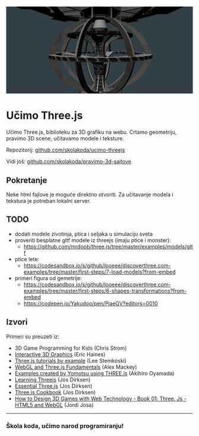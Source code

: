 ![threejs](screen.png)

# Učimo Three.js

Učimo Three.js, biblioteku za 3D grafiku na webu. Crtamo geometriju, pravimo 3D scene, učitavamo modele i teksture.

Repozitorij: [github.com/skolakoda/ucimo-threejs](https://github.com/skolakoda/ucimo-threejs)

Vidi još: [github.com/skolakoda/pravimo-3d-sajtove](https://github.com/skolakoda/pravimo-3d-sajtove)

## Pokretanje

Neke html fajlove je moguće direktno otvoriti. Za učitavanje modela i tekstura je potreban lokalni server.

## TODO

- dodati modele zivotinja, ptica i seljaka u simulaciju sveta
- proveriti besplatne gltf modele iz threejs (imaju ptice i monster):
  - https://github.com/mrdoob/three.js/tree/master/examples/models/gltf
- ptice lete:
  - https://codesandbox.io/s/github/looeee/discoverthree.com-examples/tree/master/first-steps/7-load-models?from-embed
- primeri figura od gemetrije:
  - https://codesandbox.io/s/github/looeee/discoverthree.com-examples/tree/master/first-steps/6-shapes-transformations?from-embed
  - https://codepen.io/Yakudoo/pen/PjaeGV?editors=0010

## Izvori

Primeri su preuzeti iz:
* 3D Game Programming for Kids (Chris Strom)
* [Interactive 3D Graphics](https://in.udacity.com/course/interactive-3d-graphics--cs291/) (Eric Haines)
* [Three.js tutorials by example](http://stemkoski.github.io/Three.js/) (Lee Stemkoski)
* [WebGL and Three.js Fundamentals](https://github.com/alexmackey/threeJsBasicExamples) (Alex Mackey)
* [Examples created by Yomotsu using THREE.js](http://yomotsu.github.io/threejs-examples/) (Akihiro Oyamada)
* [Learning Threejs](https://github.com/josdirksen/learning-threejs) (Jos Dirksen)
* [Essential Three.js](https://github.com/josdirksen/essential-threejs) (Jos Dirksen)
* [Three.js Cookbook](https://github.com/josdirksen/threejs-cookbook) (Jos Dirksen)
* [How to Design 3D Games with Web Technology - Book 01: Three. Js - HTML5 and WebGL](https://thefiveplanets.org/b01/) (Jordi Josa)

---
### Škola koda, učimo narod programiranju!
